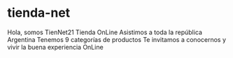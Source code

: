 # tienda-net
Hola, somos TienNet21
Tienda OnLine
Asistimos a toda la república Argentina
Tenemos 9 categorías de productos
Te invitamos a conocernos y vivir la buena experiencia OnLine
